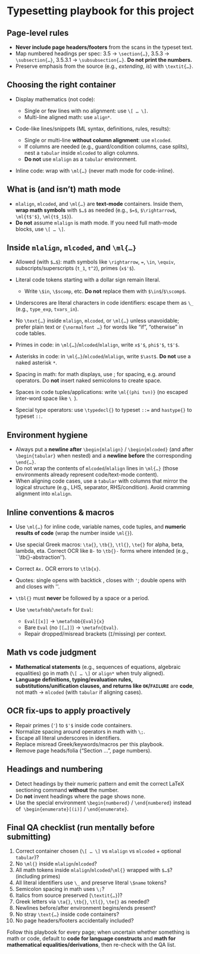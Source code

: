 # Typesetting playbook for this project

## Page-level rules

- **Never include page headers/footers** from the scans in the typeset text.
- Map numbered headings per spec: 3.5 → `\section{…}`, 3.5.3 → `\subsection{…}`, 3.5.3.1 → `\subsubsection{…}`. **Do not print the numbers.**
- Preserve emphasis from the source (e.g., _extending_, _is_) with `\textit{…}`.

## Choosing the right container

- Display mathematics (not code):
  - Single or few lines with no alignment: use `\[ … \]`.
  - Multi-line aligned math: use `align*`.

- Code-like lines/snippets (ML syntax, definitions, rules, results):
  - Single or multi-line **without column alignment**: use `mlcoded`.
  - If columns are needed (e.g., guard/condition columns, case splits), nest a `tabular` inside `mlcoded` to align columns.
  - **Do not** use `mlalign` as a `tabular` environment.

- Inline code: wrap with `\ml{…}` (never math mode for code-inline).

## What is (and isn’t) math mode

- `mlalign`, `mlcoded`, and `\ml{…}` are **text-mode** containers. Inside them, **wrap math symbols** with `$…$` as needed (e.g., `$=$`, `$\rightarrow$`, `\ml{t$'$}`, `\ml{t$_1$}`).
- **Do not** assume `mlalign` is math mode. If you need full math-mode blocks, use `\[ … \]`.

## Inside `mlalign`, `mlcoded`, and `\ml{…}`

- Allowed (with `$…$`): math symbols like `\rightarrow`, `=`, `\in`, `\equiv`, subscripts/superscripts (`t_1`, `t^2`), primes (`x$'$`).

- Literal code tokens starting with a dollar sign remain literal.
  - Write `\$in`, `\$scomp`, etc. **Do not** replace them with `$\in$`/`$\scomp$`.

- Underscores are literal characters in code identifiers: escape them as `\_` (e.g., `type_exp`, `tvars_in`).

- No `\text{…}` inside `mlalign`, `mlcoded`, or `\ml{…}` unless unavoidable; prefer plain text or `{\normalfont …}` for words like “if”, “otherwise” in code tables.

- Primes in code: in `\ml{…}`/`mlcoded`/`mlalign`, write `x$'$`, `phi$'$`, `t$'$`.

- Asterisks in code: in `\ml{…}`/`mlcoded`/`mlalign`, write `$\ast$`. **Do not** use a naked asterisk `*`.

- Spacing in math: for math displays, use \; for spacing, e.g. around operators. Do **not** insert naked semicolons to create space.

- Spaces in code tuples/applications: write `\ml{(phi tvn)}` (no escaped inter-word space like `\ `).

- Special type operators: use `\typedecl{}` to typeset `::=` and `hastype{}` to typeset `::`. 

## Environment hygiene

- Always put a **newline after** `\begin{mlalign}` / `\begin{mlcoded}` (and after `\begin{tabular}` when nested) and a **newline before** the corresponding `\end{…}`.
- Do not wrap the contents of `mlcoded`/`mlalign` lines in `\ml{…}` (those environments already represent code/text-mode content).
- When aligning code cases, use a `tabular` with columns that mirror the logical structure (e.g., LHS, separator, RHS/condition). Avoid cramming alignment into `mlalign`.

## Inline conventions & macros

- Use `\ml{…}` for inline code, variable names, code tuples, and **numeric results of code** (wrap the number inside `\ml{}`).

- Use special Greek macros: `\ta{}`, `\tb{}`, `\tl{}`, `\te{}` for alpha, beta, lambda, eta. Correct OCR like `B-` to `\tb{}-` forms where intended (e.g., ``\tb{}-abstraction’’).

- Correct `Ax.` OCR errors to `\tlb{x}`.

- Quotes: single opens with backtick , closes with `'`; double opens with and closes with ''.

- `\tbl{}` must **never** be followed by a space or a period.

- Use `\metafnbb`/`\metafn` for `Eval`:
  - `Eval[[x]]` → `\metafnbb{Eval}{x}`
  - Bare `Eval` (no `[[…]]`) → `\metafn{Eval}`.
  - Repair dropped/misread brackets (`I`/missing) per context.

## Math vs code judgment

- **Mathematical statements** (e.g., sequences of equations, algebraic equalities) go in math (`\[ … \]` or `align*` when truly aligned).
- **Language definitions, typing/evaluation rules, substitutions/unification clauses, and returns like `OK`/`FAILURE`** are **code**, not math → `mlcoded` (with `tabular` if aligning cases).

## OCR fix-ups to apply proactively

- Repair primes (`'`) to `$'$` inside code containers.
- Normalize spacing around operators in math with `\;`.
- Escape all literal underscores in identifiers.
- Replace misread Greek/keywords/macros per this playbook.
- Remove page heads/folia (“Section …”, page numbers).

## Headings and numbering

- Detect headings by their numeric pattern and emit the correct LaTeX sectioning command **without** the number.
- Do **not** invent headings where the page shows none.
- Use the special environment `\begin{numbered}` / `\end{numbered}` instead of  `\begin{enumerate}[(i)]` / `\end{enumerate}`.

## Final QA checklist (run mentally before submitting)

1. Correct container chosen (`\[ … \]` vs `mlalign` vs `mlcoded` + optional `tabular`)?
2. No `\ml{}` inside `mlalign`/`mlcoded`?
3. All math tokens inside `mlalign`/`mlcoded`/`\ml{}` wrapped with `$…$`? (including primes)
4. All literal identifiers use `\_` and preserve literal `\$name` tokens?
5. Semicolon spacing in math uses `\;`?
6. Italics from source preserved (`\textit{…}`)?
7. Greek letters via `\ta{}`, `\tb{}`, `\tl{}`, `\te{}` as needed?
8. Newlines before/after environment begins/ends present?
9. No stray `\text{…}` inside code containers?
10. No page headers/footers accidentally included?

Follow this playbook for every page; when uncertain whether something is math or code, default to **code for language constructs** and **math for mathematical equalities/derivations**, then re-check with the QA list.
